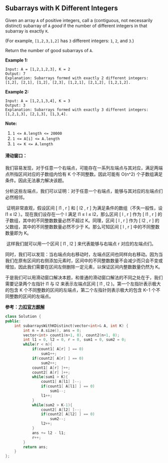 ## Subarrays with K Different Integers

Given an array `A` of positive integers, call a (contiguous, not necessarily distinct) subarray of `A` *good* if the number of different integers in that subarray is exactly `K`.

(For example, `[1,2,3,1,2]` has `3` different integers: `1`, `2`, and `3`.)

Return the number of good subarrays of `A`. 

**Example 1:**

```
Input: A = [1,2,1,2,3], K = 2
Output: 7
Explanation: Subarrays formed with exactly 2 different integers: [1,2], [2,1], [1,2], [2,3], [1,2,1], [2,1,2], [1,2,1,2].
```

**Example 2:**

```
Input: A = [1,2,1,3,4], K = 3
Output: 3
Explanation: Subarrays formed with exactly 3 different integers: [1,2,1,3], [2,1,3], [1,3,4].
```

**Note:**

1. `1 <= A.length <= 20000`
2. `1 <= A[i] <= A.length`
3. `1 <= K <= A.length`

#### 滑动窗口：

​		我们容易发现，对于任意一个右端点，可能存在一系列左端点与其对应，满足两端点所指区间对应的子数组内恰有 K 个不同整数。因此可能有 O(n^2) 个子数组满足条件。因此无法暴力解决该题。

​		分析这些左端点，我们可以证明：对于任意一个右端点，能够与其对应的左端点们必然相邻。

​		证明非常直观，假设区间 \[ l1 , r \] 和 \[ l2 , r \] 为满足条件的数组（不失一般性，设 l1 ≤ l2 ）。现在我们设存在一个 l 满足 l1 ≤ l ≤ l2，那么区间 \[ l , r \] 作为 \[ l1 , r \] 的子数组，其中的不同整数数量必然不超过 K。同理，区间 \[ l , r \] 作为 \[ l2 , r \] 的父数组，其中的不同整数数量必然不少于 K。那么可知区间 \[ l , r \] 中的不同整数数量即为 K。

​		这样我们就可以用一个区间 \[ l1 , l2 \] 来代表能够与右端点 r 对应的左端点们。

​		同时，我们可以发现：当右端点向右移动时，左端点区间也同样向右移动。因为当我们在原有区间的右侧添加元素时，区间中的不同整数数量不会减少而只会不变或增加，因此我们需要在区间左侧删除一定元素，以保证区间内整数数量仍然为 K。

​		于是我们可以用滑动窗口解决本题，和普通的滑动窗口解法的不同之处在于，我们需要记录两个左指针 l1 与 l2 来表示左端点区间 \[ l1 , l2 )。第一个左指针表示极大的包含 K 个不同整数的区间的左端点，第二个左指针则表示极大的包含 K−1 个不同整数的区间的左端点。

**参考：[力扣官方题解](https://leetcode-cn.com/u/leetcode-solution/)**

```c++
class Solution {
public:
    int subarraysWithKDistinct(vector<int>& A, int K) {
        int n = A.size(), ans = 0;
        vector<int> count1(n+1, 0), count2(n+1, 0);
        int l1 = 0, l2 = 0, r = 0, sum1 = 0, sum2 = 0;
        while(r < n){
            if(count1[ A[r] ] == 0)
                sum1++;
            if(count2[ A[r] ] == 0)
                sum2++;
            count1[ A[r] ]++;
            count2[ A[r] ]++;
            while(sum1 > K){
                count1[ A[l1] ]--;
                if(count1[ A[l1] ] == 0)
                    sum1--;
                l1++;
            }
            while(sum2 > K-1){
                count2[ A[l2] ]--;
                if(count2[ A[l2] ] == 0)
                    sum2--;
                l2++;
            }
            ans += l2 - l1;
            r++;
        }
        return ans;
    }
};
```

